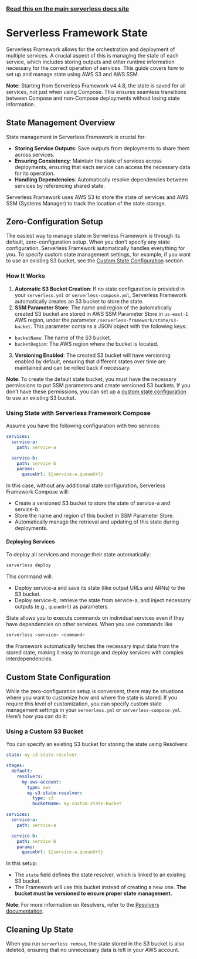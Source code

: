 <!--
title: 'Serverless Framework State'
description: 'Learn how to manage state in Serverless Framework'
short_title: Serverless Framework State
keywords:
  [
    'Serverless Framework',
    'state management',
    'S3 state',
    'service state',
  ]
-->

<!-- DOCS-SITE-LINK:START automatically generated  -->

### [Read this on the main serverless docs site](https://www.serverless.com/framework/docs/guides/state)

<!-- DOCS-SITE-LINK:END -->

# Serverless Framework State

Serverless Framework allows for the orchestration and deployment of multiple services.
A crucial aspect of this is managing the state of each service, which includes storing outputs and other runtime information necessary for the correct operation of services.
This guide covers how to set up and manage state using AWS S3 and AWS SSM.

**Note:** Starting from Serverless Framework v4.4.8, the state is saved for all services, not just when using Compose.
This ensures seamless transitions between Compose and non-Compose deployments without losing state information.

## State Management Overview

State management in Serverless Framework is crucial for:

- **Storing Service Outputs**: Save outputs from deployments to share them across services.
- **Ensuring Consistency**: Maintain the state of services across deployments, ensuring that each service can access the necessary data for its operation.
- **Handling Dependencies**: Automatically resolve dependencies between services by referencing shared state.

Serverless Framework uses AWS S3 to store the state of services and AWS SSM (Systems Manager) to track the location of the state storage.

## Zero-Configuration Setup

The easiest way to manage state in Serverless Framework is through its default, zero-configuration setup.
When you don’t specify any state configuration, Serverless Framework automatically handles everything for you.
To specify custom state management settings, for example, if you want to use an existing S3 bucket, see the [Custom State Configuration](#custom-state-configuration) section.

### How It Works

1. **Automatic S3 Bucket Creation**: If no state configuration is provided in your `serverless.yml` or `serverless-compose.yml`, Serverless Framework automatically creates an S3 bucket to store the state.
2. **SSM Parameter Store**: The name and region of the automatically created S3 bucket are stored in AWS SSM Parameter Store in `us-east-1` AWS region, under the parameter `/serverless-framework/state/s3-bucket`. This parameter contains a JSON object with the following keys:

- `bucketName`: The name of the S3 bucket.
- `bucketRegion`: The AWS region where the bucket is located.

3. **Versioning Enabled**: The created S3 bucket will have versioning enabled by default, ensuring that different states over time are maintained and can be rolled back if necessary.

**Note**: To create the default state bucket, you must have the necessary permissions to put SSM parameters and create versioned S3 buckets.
If you don’t have these permissions, you can set up a [custom state configuration](#custom-state-configuration) to use an existing S3 bucket.

### Using State with Serverless Framework Compose

Assume you have the following configuration with two services:

```yaml
services:
  service-a:
    path: service-a

  service-b:
    path: service-b
    params:
      queueUrl: ${service-a.queueUrl}
```

In this case, without any additional state configuration, Serverless Framework Compose will:

- Create a versioned S3 bucket to store the state of service-a and service-b.
- Store the name and region of this bucket in SSM Parameter Store.
- Automatically manage the retrieval and updating of this state during deployments.

#### Deploying Services

To deploy all services and manage their state automatically:

```bash
serverless deploy
```

This command will:

- Deploy service-a and save its state (like output URLs and ARNs) to the S3 bucket.
- Deploy service-b, retrieve the state from service-a, and inject necessary outputs (e.g., `queueUrl`) as parameters.

State allows you to execute commands on individual services even if they have dependencies on other services.
When you use commands like

```bash
serverless <service> <command>
```

the Framework automatically fetches the necessary input data from the stored state,
making it easy to manage and deploy services with complex interdependencies.

## Custom State Configuration

While the zero-configuration setup is convenient, there may be situations where you want to customize how and where the state is stored.
If you require this level of customization,
you can specify custom state management settings in your `serverless.yml` or `serverless-compose.yml`.
Here’s how you can do it:

### Using a Custom S3 Bucket

You can specify an existing S3 bucket for storing the state using Resolvers:

```yaml
state: my-s3-state-resolver

stages:
  default:
    resolvers:
      my-aws-account:
        type: aws
        my-s3-state-resolver:
          type: s3
          bucketName: my-custom-state-bucket

services:
  service-a:
    path: service-a

  service-b:
    path: service-b
    params:
      queueUrl: ${service-a.queueUrl}
```

In this setup:

- The `state` field defines the state resolver, which is linked to an existing S3 bucket.
- The Framework will use this bucket instead of creating a new one. **The bucket must be versioned to ensure proper state management.**

**Note**: For more information on Resolvers, refer to the [Resolvers documentation](variables).

## Cleaning Up State

When you run `serverless remove`, the state stored in the S3 bucket is also deleted, ensuring that no unnecessary data is left in your AWS account.
